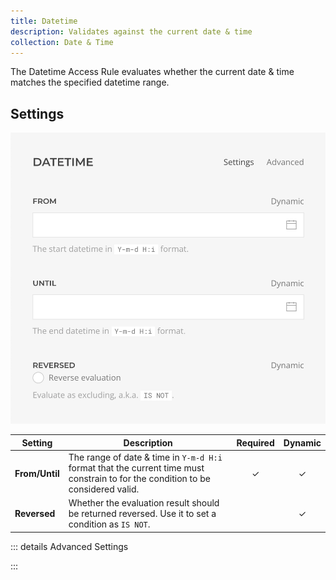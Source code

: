 ```yaml
---
title: Datetime
description: Validates against the current date & time
collection: Date & Time
---
```


<!--@include: ./_partials/intro.md-->

The Datetime Access Rule evaluates whether the current date & time matches the specified datetime range.

## Settings

![Datetime Access Rule](../assets/rules/rule-datetime.webp)

| Setting | Description | Required | Dynamic |
| ------- | ----------- | :------: | :-----: |
| **From/Until** | The range of date & time in `Y-m-d H:i` format that the current time must constrain to for the condition to be considered valid. | &#x2713; | &#x2713; |
| **Reversed** | Whether the evaluation result should be returned reversed. Use it to set a condition as `IS NOT`. | | &#x2713; |

::: details Advanced Settings
<!--@include: ./_partials/advanced-settings.md-->
:::


